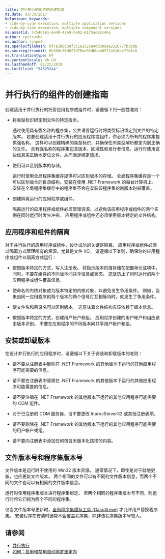 ```yaml
---
title: 并行执行的组件的创建指南
ms.date: 03/30/2017
helpviewer_keywords:
- side-by-side execution, multiple application versions
- side-by-side execution, multiple component versions
ms.assetid: 5c540161-6e40-42e9-be92-6175aee2c46a
author: rpetrusha
ms.author: ronpet
ms.openlocfilehash: bf7e1b0c3ef3c1e1c26e4dd308ae2326777b38da
ms.sourcegitcommit: 6b308cf6d627d78ee36dbbae8972a310ac7fd6c8
ms.translationtype: HT
ms.contentlocale: zh-CN
ms.lasthandoff: 01/23/2019
ms.locfileid: "54625844"
---
```

# <a name="guidelines-for-creating-components-for-side-by-side-execution"></a>并行执行的组件的创建指南
创建适用于并行执行的托管应用程序或组件时，请遵循下列一般性准则：  
  
-   将类型标识绑定到文件的特定版本。  
  
     通过使用具有强名称的程序集，公共语言运行时将类型标识绑定到文件的特定版本。 若要创建适用于并行执行的应用程序或组件，你必须为所有的程序集提供强名称。 这样可以创建精确的类型标识，并确保任何类型解析都定向到正确的文件。 具有强名称的程序集包含版本、区域性和发行者信息，运行时使用这些信息来正确地定位文件，从而满足绑定请求。  
  
-   使用可以区别版本的存储。  
  
     运行时使用全局程序集缓存提供可以区别版本的存储。 全局程序集缓存是一个可以区别版本的目录结构，安装在使用 .NET Framework 的每台计算机上。 安装在全局程序集缓存中的程序集不会在安装该程序集的新版本时被覆盖。  
  
-   创建隔离运行的应用程序或组件。  
  
     隔离运行的应用程序或组件必须管理资源，以避免该应用程序或组件的两个实例在同时运行时发生冲突。 应用程序或组件还必须使用版本特定的文件结构。  
  
## <a name="application-and-component-isolation"></a>应用程序和组件的隔离  
 对于并行执行的应用程序或组件，设计成功的关键是隔离。 应用程序或组件必须以隔离方式管理所有的资源，尤其是文件 I/O。 请遵循以下准则，确保你的应用程序或组件以隔离方式运行：  
  
-   按照版本特定的方式，写入注册表。 将指示版本的值存储在配置单元或项中，同时，不要在组件的不同版本间共享信息或状态。 这就防止了同时运行的两个应用程序或组件覆盖信息。  
  
-   使命名的内核对象成为版本特定的内核对象，以避免发生争用条件。 例如，当来自同一应用程序的两个版本的两个信号灯互相等待时，就发生了争用条件。  
  
-   使文件名和目录名可以区别版本。 这意味着文件结构应该依赖于版本信息。  
  
-   按照版本特定的方式，创建用户帐户和组。 应用程序创建的用户帐户和组应该由版本识别。 不要在应用程序的不同版本间共享用户帐户和组。  
  
## <a name="installing-and-uninstalling-versions"></a>安装或卸载版本  
 在设计并行执行的应用程序时，请遵循以下关于安装和卸载版本的准则：  
  
-   请不要从注册表中删除在 .NET Framework 的其他版本下运行的其他应用程序可能需要的信息。  
  
-   请不要在注册表中替换在 .NET Framework 的其他版本下运行的其他应用程序可能需要的信息。  
  
-   请不要注销在 .NET Framework 的其他版本下运行的其他应用程序可能需要的 COM 组件。  
  
-   对于已注册的 COM 服务器，请不要更改 InprocServer32 或其他注册表项。  
  
-   请不要删除在 .NET Framework 的其他版本下运行的其他应用程序可能需要的用户帐户或组。  
  
-   请不要向注册表中添加任何包含未版本化路径的内容。  
  
## <a name="file-version-number-and-assembly-version-number"></a>文件版本号和程序集版本号  
 文件版本是运行时不使用的 Win32 版本资源。 通常情况下，即使是对于就地更新，也应更新文件版本。 两个相同的文件可以有不同的文件版本信息，而两个不同的文件也可以有相同的文件版本信息。  
  
 运行时使用程序集版本进行程序集绑定。 若两个相同的程序集版本号不同，则运行时将它们视为两个不同的程序集。  
  
 仅当文件版本号更新时，[全局程序集缓存工具 (Gacutil.exe)](../../../docs/framework/tools/gacutil-exe-gac-tool.md) 才允许用户替换程序集。 安装程序在安装时通常不会覆盖程序集，除非该程序集版本号较大。  
  
## <a name="see-also"></a>请参阅
- [并行执行](../../../docs/framework/deployment/side-by-side-execution.md)
- [如何：启用和禁用自动绑定重定向](../../../docs/framework/configure-apps/how-to-enable-and-disable-automatic-binding-redirection.md)

